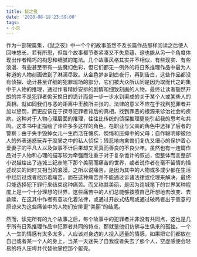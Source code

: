 ```yaml
---
title: 鼠之夜
date: '2020-08-18 23:59:00'
tags: 
- 小说
---
```


作为一部短篇集，《鼠之夜》中一个个的故事虽然不及长篇作品那样阅读之后使人回味悠长，若有所思，但每个故事都节奏紧凑又不失意蕴，这也能从另一个角度体现出作者精巧的构思和细腻的笔法。几个故事风格其实并不相似，有些现实、有些浪漫、有些甚至带有一些魔幻色彩，但它们都无一例外的将日系推理作品中最为人称道的人物刻画做到了淋漓尽致。从金色梦乡到白夜行，再到告白，这些作品都没有侦探、诡计甚至详细的犯罪现场的部分，它们被大众所认同是因为取而代之的集中于人物的推理，通过作者精妙安排的剧情和细致刻画的人物，最终让读者豁然开朗的并不是犯罪者偷天换日的诡计而是一步一步水到渠成的关于某个人或某些人的真相。就如同我们与恶的距离中王赦所主张的，法律的意义不应在于找到犯罪者并加以惩罚，而更应该在于探寻犯罪者背后的真相，找到罪恶的根源来诊治社会的疾病。这种对于人物心理层面的推理，往往比传统的侦探推理更能引起我的思考和共鸣。这本书中正描绘了许许多多这样的角色。在职业与父亲的角色中选择了后者的警察；由于失手毁掉女儿一生而活在愧疚、懊悔和压抑中的父母；自作聪明却被他人的外表迷惑玩弄于股掌之中的私人侦探；残忍地向禽兽们复仇又细心的保护着心爱妻子的平凡人以及做事不计后果却又天真而善良的不良少年。虽然也有一连篇作品对于人物和心理的描写较为牵强而注重于对于复杂诡计的叙述，但整体而言整部小说描绘出了连城三纪彦笔下那个美丽而痛苦的世界，或者说作者在毫不留情的描述现实的同时又相当的浪漫。之所以说痛苦，是因为其中的人物或多或少都在生活中经历过或者经历着痛苦，而在这种痛苦并不能通过诉诸法律或伦理来解决，最终只能选择犯下罪行来结束这种痛苦。而又称其美丽，是因为连城笔下的世界某种程度上是一个十分理想的世界，这些痛苦中的人们总能够按照自己所想地去改变、去救赎，在这其中作者有意淡化着法律，或通过开放式结局或通过破局者出于善意的原谅来为这些痛苦中的人物们安排更“美丽”的结尾。

然而，读完所有的九个故事之后，每个故事中的犯罪者并非没有共同点，这也是几乎所有日系推理作品中犯罪者共同的特点，那就是他们仿佛与生俱来的孤独。一个人一生的情感有太多太多，人应该对身边的人投入适量的情感，如果把它们都放在自己或者某一个人的身上，当某一天迷失了自我或者失去了那个人，空虚感便会轻易的将人压垮并代替他掌控那个躯壳。
